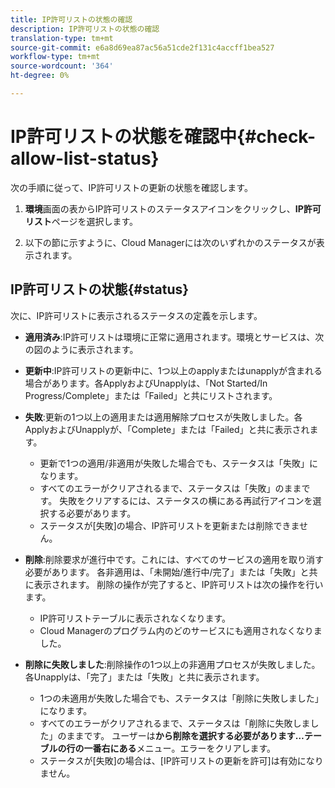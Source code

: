 ```yaml
---
title: IP許可リストの状態の確認
description: IP許可リストの状態の確認
translation-type: tm+mt
source-git-commit: e6a8d69ea87ac56a51cde2f131c4accff1bea527
workflow-type: tm+mt
source-wordcount: '364'
ht-degree: 0%

---
```



# IP許可リストの状態を確認中{#check-allow-list-status}

次の手順に従って、IP許可リストの更新の状態を確認します。

1. **環境**&#x200B;画面の表からIP許可リストのステータスアイコンをクリックし、**IP許可リスト**&#x200B;ページを選択します。

1. 以下の節に示すように、Cloud Managerには次のいずれかのステータスが表示されます。

## IP許可リストの状態{#status}

次に、IP許可リストに表示されるステータスの定義を示します。

* **適用済み**:IP許可リストは環境に正常に適用されます。環境とサービスは、次の図のように表示されます。

* **更新中**:IP許可リストの更新中に、1つ以上のapplyまたはunapplyが含まれる場合があります。各ApplyおよびUnapplyは、「Not Started/In Progress/Complete」または「Failed」と共にリストされます。

* **失敗**:更新の1つ以上の適用または適用解除プロセスが失敗しました。各ApplyおよびUnapplyが、「Complete」または「Failed」と共に表示されます。
   * 更新で1つの適用/非適用が失敗した場合でも、ステータスは「失敗」になります。
   * すべてのエラーがクリアされるまで、ステータスは「失敗」のままです。 失敗をクリアするには、ステータスの横にある再試行アイコンを選択する必要があります。
   * ステータスが[失敗]の場合、IP許可リストを更新または削除できません。

* **削除**:削除要求が進行中です。これには、すべてのサービスの適用を取り消す必要があります。 各非適用は、「未開始/進行中/完了」または「失敗」と共に表示されます。
削除の操作が完了すると、IP許可リストは次の操作を行います。
   * IP許可リストテーブルに表示されなくなります。
   * Cloud Managerのプログラム内のどのサービスにも適用されなくなりました。

* **削除に失敗しました**:削除操作の1つ以上の非適用プロセスが失敗しました。各Unapplyは、「完了」または「失敗」と共に表示されます。

   * 1つの未適用が失敗した場合でも、ステータスは「削除に失敗しました」になります。
   * すべてのエラーがクリアされるまで、ステータスは「削除に失敗しました」のままです。 ユーザーは&#x200B;**から削除を選択する必要があります…テーブルの行の一番右にある**&#x200B;メニュー。エラーをクリアします。
   * ステータスが[失敗]の場合は、[IP許可リストの更新を許可]は有効になりません。

